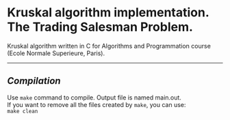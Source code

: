 # Kruskal algorithm implementation. The Trading Salesman Problem. #

Kruskal algorithm written in C for Algorithms and Programmation course (Ecole Normale Superieure, Paris).

---
## _Compilation_ ##

Use `make` command to compile. Output file is named main.out.  
If you want to remove all the files created by `make`, you can use:  
`make clean`
